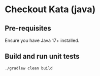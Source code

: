 # Checkout Kata (java)
## Pre-requisites
Ensure you have Java 17+ installed.

## Build and run unit tests

```./gradlew clean build```
